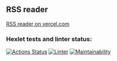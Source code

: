 ## RSS reader

[RSS reader on vercel.com](https://frontend-project-lvl3-smorodinavik.vercel.app)

### Hexlet tests and linter status:
[![Actions Status](https://github.com/SmorodinaVik/frontend-project-lvl3/workflows/hexlet-check/badge.svg)](https://github.com/SmorodinaVik/frontend-project-lvl3/actions)
[![Linter](https://github.com/SmorodinaVik/frontend-project-lvl3/actions/workflows/linter.yml/badge.svg)](https://github.com/SmorodinaVik/frontend-project-lvl3/actions/workflows/linter.yml)
[![Maintainability](https://api.codeclimate.com/v1/badges/2978b3898dc19793314d/maintainability)](https://codeclimate.com/github/SmorodinaVik/frontend-project-lvl3/maintainability)
